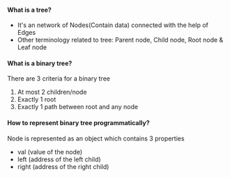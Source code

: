 #### What is a tree?
- It's an network of Nodes(Contain data) connected with the help of Edges 
- Other terminology related to tree: Parent node, Child node, Root node & Leaf node
#### What is a binary tree?
There are 3 criteria for a binary tree
1. At most 2 children/node
2. Exactly 1 root
3. Exactly 1 path between root and any node
#### How to represent binary tree programmatically?
Node is represented as an object which contains 3 properties
- val (value of the node)
- left (address of the left child)
- right (address of the right child)